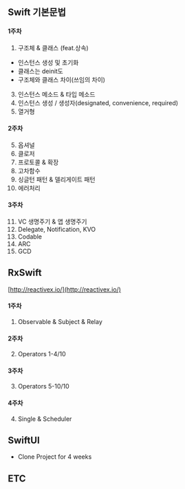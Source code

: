 ## Swift 기본문법

#### 1주차
1. 구조체 & 클래스 (feat.상속)
- 인스턴스 생성 및 초기화
- 클래스는 deinit도
- 구조체와 클래스 차이(쓰임의 차이)
3. 인스턴스 메소드 & 타입 메소드
4. 인스턴스 생성 / 생성자(designated, convenience, required)
5. 열거형
#### 2주차
5. 옵셔널
6. 클로저 
7. 프로토콜 & 확장 
8. 고차함수 
9. 싱글턴 패턴 & 델리게이트 패턴
10. 에러처리
#### 3주차
11. VC 생명주기 & 앱 생명주기
12. Delegate, Notification, KVO
13. Codable
14. ARC
15. GCD

## RxSwift

[http://reactivex.io/](http://reactivex.io/)

#### 1주차
1. Observable & Subject & Relay
#### 2주차
2. Operators 1-4/10
#### 3주차
3. Operators 5-10/10
#### 4주차
4. Single & Scheduler

## SwiftUI

- Clone Project for 4 weeks

## ETC
